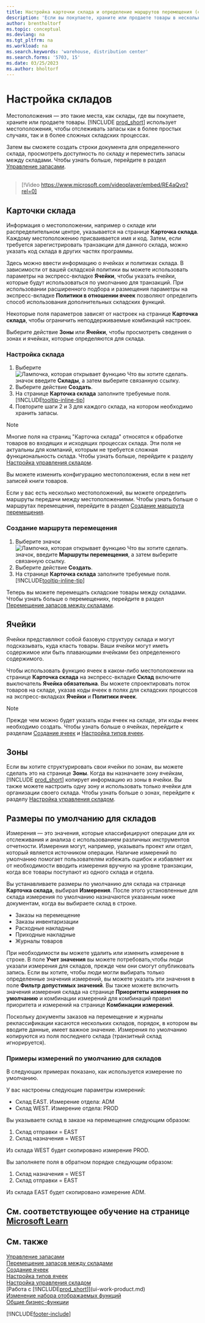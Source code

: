 ```yaml
---
title: Настройка карточки склада и определение маршрутов перемещения (содержит видео)
description: 'Если вы покупаете, храните или продаете товары в нескольких местах, вы можете настроить каждое место как склад.'
author: brentholtorf
ms.topic: conceptual
ms.devlang: na
ms.tgt_pltfrm: na
ms.workload: na
ms.search.keywords: 'warehouse, distribution center'
ms.search.forms: '5703, 15'
ms.date: 03/25/2023
ms.author: bholtorf
---
```

# <a name="set-up-locations" />Настройка складов

Местоположения — это такие места, как склады, где вы покупаете, храните или продаете товары. [!INCLUDE [prod_short](includes/prod_short.md)] использует местоположения, чтобы отслеживать запасы как в более простых случаях, так и в более сложных складских процессах.

Затем вы сможете создать строки документа для определенного склада, просмотреть доступность по складу и переместить запасы между складами. Чтобы узнать больше, перейдите в раздел [Управление запасами](inventory-manage-inventory.md).
<br><br>  
  
> [!Video https://www.microsoft.com/videoplayer/embed/RE4aQvq?rel=0]

## <a name="location-cards" />Карточки склада

Информация о местоположении, например о складе или распределительном центре, указывается на странице **Карточка склада**. Каждому местоположению присваивается имя и код. Затем, если требуется зарегистрировать транзакции для данного склада, можно указать код склада в других частях программы.  

Здесь можно ввести информацию о ячейках и политиках склада. В зависимости от вашей складской политики вы можете использовать параметры на экспресс-вкладке **Ячейки**, чтобы указать ячейки, которые будут использоваться по умолчанию для транзакций. При использовании расширенного подбора и размещения параметры на экспресс-вкладке **Политики в отношении ячеек** позволяют определить способ использования дополнительных складских функций.  

Некоторые поля параметров зависят от настроек на странице **Карточка склада**, чтобы ограничить неподдерживаемые комбинаций настроек.  

Выберите действие **Зоны** или **Ячейки**, чтобы просмотреть сведения о зонах и ячейках, которые определяются для склада.

### <a name="to-set-up-a-location" />Настройка склада

1. Выберите ![Лампочка, которая открывает функцию Что вы хотите сделать.](media/ui-search/search_small.png "Что вы хотите сделать") значок введите **Склады**, а затем выберите связанную ссылку.
2. Выберите действие **Создать**.
3. На странице **Карточка склада** заполните требуемые поля. [!INCLUDE[tooltip-inline-tip](includes/tooltip-inline-tip_md.md)]
4. Повторите шаги 2 и 3 для каждого склада, на котором необходимо хранить запасы.

> [!NOTE]  
> Многие поля на страниц "Карточка склада" относятся к обработке товаров во входящих и исходящих процессах склада. Эти поля не актуальны для компаний, которым не требуется сложная функциональность склада. Чтобы узнать больше, перейдите к разделу [Настройка управления складом](warehouse-setup-warehouse.md).

Вы можете изменить конфигурацию местоположения, если в нем нет записей книги товаров.  

Если у вас есть несколько местоположений, вы можете определить маршруты передачи между местоположениями. Чтобы узнать больше о маршрутах перемещения, перейдите в раздел [Создание маршрута перемещения](inventory-how-setup-locations.md#to-create-a-transfer-route).

### <a name="to-create-a-transfer-route" />Создание маршрута перемещения

1. Выберите значок ![Лампочка, которая открывает функцию Что вы хотите сделать.](media/ui-search/search_small.png "Что вы хотите сделать") значок, введите **Маршруты перемещения**, а затем выберите связанную ссылку.
2. Выберите действие **Создать**.
4. На странице **Карточка склада** заполните требуемые поля. [!INCLUDE[tooltip-inline-tip](includes/tooltip-inline-tip_md.md)]

Теперь вы можете перемещать складские товары между складами. Чтобы узнать больше о перемещениях, перейдите в раздел [Перемещение запасов между складами](inventory-how-transfer-between-locations.md).

## <a name="bins" />Ячейки

Ячейки представляют собой базовую структуру склада и могут подсказывать, куда класть товары. Ваши ячейки могут иметь содержимое или быть плавающими ячейками без определенного содержимого.

Чтобы использовать функцию ячеек в каком-либо местоположении на странице **Карточка склада** на экспресс-вкладке **Склад** включите выключатель **Ячейка обязательна**. Вы можете спроектировать поток товаров на складе, указав коды ячеек в полях для складских процессов на экспресс-вкладках **Ячейки** и **Политики ячеек**.

> [!NOTE]
> Прежде чем можно будет указать коды ячеек на складе, эти коды ячеек необходимо создать. Чтобы узнать больше о ячейках, перейдите к разделам [Создание ячеек](warehouse-how-to-create-individual-bins.md) и [Настройка типов ячеек](warehouse-how-to-set-up-bin-types.md).  

## <a name="zones" />Зоны

Если вы хотите структурировать свои ячейки по зонам, вы можете сделать это на странице **Зоны**. Когда вы назначаете зону ячейкам, [!INCLUDE [prod_short](includes/prod_short.md)] копирует информацию из зоны в ячейки. Вы также можете настроить одну зону и использовать только ячейки для организации своего склада. Чтобы узнать больше о зонах, перейдите к разделу [Настройка управления складом](warehouse-setup-warehouse.md).  

## <a name="default-dimensions-for-locations" />Размеры по умолчанию для складов

Измерения — это значения, которые классифицируют операции для их отслеживания и анализа с использованием различных инструментов отчетности. Измерения могут, например, указывать проект или отдел, который является источником операции. Наличие измерений по умолчанию помогает пользователям избежать ошибок и избавляет их от необходимости вводить измерения вручную на уровне транзакции, когда все товары поступают из одного склада и отдела.

Вы устанавливаете размеры по умолчанию для склада на странице **Карточка склада**, выбирая **Измерения**. После этого установленные для склада измерения по умолчанию назначаются указанным ниже документам, когда вы выбираете склад в строке.

* Заказы на перемещение
* Заказы инвентаризации
* Расходные накладные
* Приходные накладные
* Журналы товаров

При необходимости вы можете удалить или изменить измерение в строке. В поле **Учет значения** вы можете потребовать,чтобы люди указали измерения для складов, прежде чем они смогут опубликовать запись. Если вы хотите, чтобы люди могли выбирать только определенные значения измерений, вы можете указать эти значения в поле **Фильтр допустимых значений**. Вы также можете включить значения измерения склада на странице **Приоритеты измерения по умолчанию** и комбинации измерений для комбинаций правил приоритета и измерений на странице **Комбинации измерений**.

Поскольку документы заказов на перемещение и журналы реклассификации касаются нескольких складов, порядок, в котором вы вводите данные, имеет важное значение. Измерения по умолчанию копируются из поля последнего склада (транзитный склад игнорируется).

### <a name="example-of-default-dimensions-on-locations" />Примеры измерений по умолчанию для складов

В следующих примерах показано, как используется измерение по умолчанию.

У вас настроены следующие параметры измерений:

* Склад EAST. Измерение отдела: ADM
* Склад WEST. Измерение отдела: PROD

Вы указываете склад в заказе на перемещение следующим образом:

1. Склад отправки = EAST
2. Склад назначения = WEST

Из склада WEST будет скопировано измерение PROD.

Вы заполняете поля в обратном порядке следующим образом:

1. Склад назначения = WEST
2. Склад отправки = EAST

Из склада EAST будет скопировано измерение ADM.

## <a name="see-related-training-at-microsoft-learnlearnmodulestrade-set-up-dynamics-365-business-central" />См. соответствующее обучение на странице [Microsoft Learn](/learn/modules/trade-set-up-dynamics-365-business-central/)

## <a name="see-also" />См. также

[Управление запасами](inventory-manage-inventory.md)  
[Перемещение запасов между складами](inventory-how-transfer-between-locations.md)  
[Создание ячеек](warehouse-how-to-create-individual-bins.md)  
[Настройка типов ячеек](warehouse-how-to-set-up-bin-types.md)  
[Настройка управления складом](warehouse-setup-warehouse.md)  
[Работа с [!INCLUDE[prod_short](includes/prod_short.md)]](ui-work-product.md)  
[Изменение набора отображаемых функций](ui-experiences.md)  
[Общие бизнес-функции](ui-across-business-areas.md)  

[!INCLUDE[footer-include](includes/footer-banner.md)]
